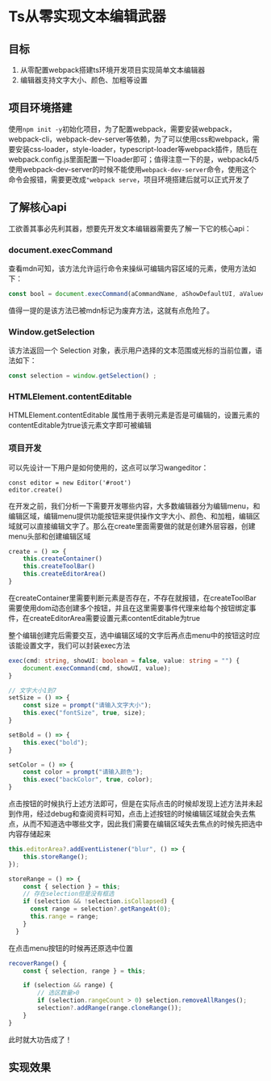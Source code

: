 # Ts从零实现文本编辑武器

## 目标
1. 从零配置webpack搭建ts环境开发项目实现简单文本编辑器
2. 编辑器支持文字大小、颜色、加粗等设置


## 项目环境搭建

使用`npm init -y`初始化项目，为了配置webpack，需要安装webpack，webpack-cli，webpack-dev-server等依赖，为了可以使用css和webpack，需要安装css-loader，style-loader，typescript-loader等webpack插件，随后在webpack.config.js里面配置一下loader即可；值得注意一下的是，webpack4/5使用webpack-dev-server的时候不能使用`webpack-dev-server`命令，使用这个命令会报错，需要更改成`"webpack serve`，项目环境搭建后就可以正式开发了

## 了解核心api

工欲善其事必先利其器，想要先开发文本编辑器需要先了解一下它的核心api：

### document.execCommand

查看mdn可知，该方法允许运行命令来操纵可编辑内容区域的元素，使用方法如下：

```js
const bool = document.execCommand(aCommandName, aShowDefaultUI, aValueArgument)
```

值得一提的是该方法已被mdn标记为废弃方法，这就有点危险了。

### Window.getSelection

该方法返回一个 Selection 对象，表示用户选择的文本范围或光标的当前位置，语法如下：

```js
const selection = window.getSelection() ;
```

### HTMLElement.contentEditable
HTMLElement.contentEditable 属性用于表明元素是否是可编辑的，设置元素的contentEditable为true该元素文字即可被编辑

### 项目开发

可以先设计一下用户是如何使用的，这点可以学习wangeditor：
```
const editor = new Editor('#root')
editor.create()
```

在开发之前，我们分析一下需要开发哪些内容，大多数编辑器分为编辑menu，和编辑区域，编辑menu提供功能按钮来提供操作文字大小、颜色、和加粗，编辑区域就可以直接编辑文字了。那么在create里面需要做的就是创建外层容器，创建menu头部和创建编辑区域

```js
create = () => {
    this.createContainer()
    this.createToolBar()
    this.createEditorArea()
}
```

在createContainer里需要判断元素是否存在，不存在就报错，在createToolBar需要使用dom动态创建多个按钮，并且在这里需要事件代理来给每个按钮绑定事件，在createEditorArea需要设置元素contentEditable为true


整个编辑创建完后需要交互，选中编辑区域的文字后再点击menu中的按钮这时应该能设置文字，我们可以封装exec方法

```ts
exec(cmd: string, showUI: boolean = false, value: string = "") {
    document.execCommand(cmd, showUI, value);
}

// 文字大小1到7
setSize = () => {
    const size = prompt("请输入文字大小");
    this.exec("fontSize", true, size);
}

setBold = () => {
    this.exec("bold");
}

setColor = () => {
    const color = prompt("请输入颜色");
    this.exec("backColor", true, color);
}
```

点击按钮的时候执行上述方法即可，但是在实际点击的时候却发现上述方法并未起到作用，经过debug和查阅资料可知，点击上述按钮的时候编辑区域就会失去焦点，从而不知道选中哪些文字，因此我们需要在编辑区域失去焦点的时候先把选中内容存储起来

```ts
this.editorArea?.addEventListener("blur", () => {
    this.storeRange();
});

storeRange = () => {
    const { selection } = this;
    // 存在selection但是没有框选
    if (selection && !selection.isCollapsed) {
      const range = selection?.getRangeAt(0);
      this.range = range;
    }
  }
```

在点击menu按钮的时候再还原选中位置

```ts
recoverRange() {
    const { selection, range } = this;

    if (selection && range) {
        // 选区数量>0
        if (selection.rangeCount > 0) selection.removeAllRanges();
        selection?.addRange(range.cloneRange());
    }
}
```

此时就大功告成了！

## 实现效果
